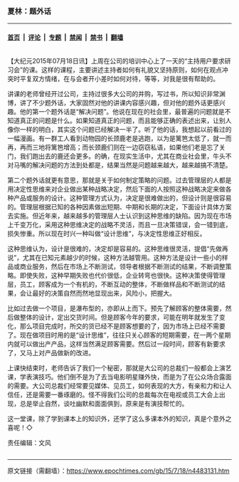 ### 夏林：题外话

---

#### [首页](../../../..?n4483131) &nbsp;|&nbsp; [评论](../../../../../epoch-comment?n4483131) &nbsp;|&nbsp; [专题](../../../../../epoch-special?n4483131) &nbsp;|&nbsp; [禁闻](../../../../../epoch-news?n4483131) &nbsp;|&nbsp; [禁书](../../../../../books?n4483131) &nbsp;|&nbsp; [翻墙](https://github.com/gfw-breaker/nogfw/blob/master/README.md?n4483131)


<div class="column" id="artbody" itemprop="articleBody">
 <!-- article content begin -->
 <p>
  【大纪元2015年07月18日讯】上周在公司的培训中心上了一天的“主持用户要求研习会”的课。这样的课程，主要讲述主持者如何有礼貌又坚持原则，如何在观点冲突时平复双方情绪，在与会者开小差时如何对待，等等，对我是很有帮助的。
 </p>
 <p>
  讲课的老师曾经开过公司，主持过很多大公司的并购，写过书，所以知识非常渊博，讲了不少题外话，大家固然对他的讲课内容感兴趣，但对他的题外话更感兴趣。他的第一个题外话是“解决问题”。他说在现在的社会里，最普遍的问题就是不知道真正的问题是什么。如果知道真正的问题，而且能够正确的表述出来，让别人像你一样的明白，其实这个问题已经解决一半了。听了他的话，我想起以前看过的一幅漫画。有一群工人看到动物园的长颈鹿老是逃跑，以为是篱笆太低了，就一而再，再而三地将篱笆增高；而长颈鹿们则在一边窃窃私语，如果他们老是忘了关门，我们跑出去的鹿还会更多。的确，在现实生活中，尤其在商业社会里，牛头不对马嘴的解决问题的方法到处都是，结果当然是问题越来越大，越来越搞不清楚。
 </p>
 <p>
  第二个题外话就更有意思，那就是关于如何制定策略的问题。过去管理层的人都是用决定性思维来对企业做出某种战略决定，然后下面的人按照这种战略决定来做各种产品或服务的设计。这种管理方式认为，决定是很难做出的，但设计则是很容易的。管理层根据已知的各种因素做出短期、中期和长期的决定，下面设计具体方案去实施。但近年来，越来越多的管理层人士认识到这种思维的缺陷。因为现在市场上千变万化，采用这种思维决定的战略不灵活，而且一旦决策错误，会一错到底，损失惨重。所以现在时兴一种叫做“设计思维”，与决定性思维正好相反。
 </p>
 <p>
  这种思维认为，设计是很难的，决定却是容易的。这种思维很灵活，提倡“先做再说”，尤其在已知元素越少的时候，这种方法越管用。这种方法是设计一些小的样品或商业服务，然后在市场上不断测试，领导者根据不断测试的结果，不断调整策略。即使失败，这种早期失败也代价很低，企业转弯也很快。这种决策使得管理层，员工，顾客成为一个有机的，不断互动的整体，不断做样品和不断测试的结果，会让最好的决策自然而然地显现出来，风险小，把握大。
 </p>
 <p>
  比如过去做一个项目，是瀑布型的，亦即从上而下。预先了解顾客的整体需要，然后做整体的设计，定出交货时间。但是顾客今年的要求，可能在明年就发生了变化，那么项目完成时，所交的货已经不是顾客想要的了，因为市场上已经不需要了。现在做项目时用的是“设计思维”，往往只关心顾客的短期需要，在一两个星期内就可以做出产产品，这样当然满足顾客需要。然后过一段时间，顾客有新要求了，又马上对产品做新的改进。
 </p>
 <p>
  上课快结束时，老师告诉了我们一个秘密，那就是大公司的总裁们一般都会上演艺课，学表演技巧。他们倒不是为了去当电影明星赚外快，而是为了在公众场合露面的需要。大公司总裁们经常要见媒体、见员工，如何表现的大方，有亲和力和让人信任，还是需要一番琢磨的。怪不得我们公司的总裁每次在电视或员工大会上出现，总是举止自然，谈吐幽默和面面俱到，原来是有演技帮忙的。
 </p>
 <p>
  这一堂课，除了学到课本上的知识外，还学了这么多课本外的知识，真是个意外之喜呢！◇
 </p>
 <p>
  责任编辑：文风
 </p>
 <!-- article content end -->
</div>


---

原文链接（需翻墙）：https://www.epochtimes.com/gb/15/7/18/n4483131.htm